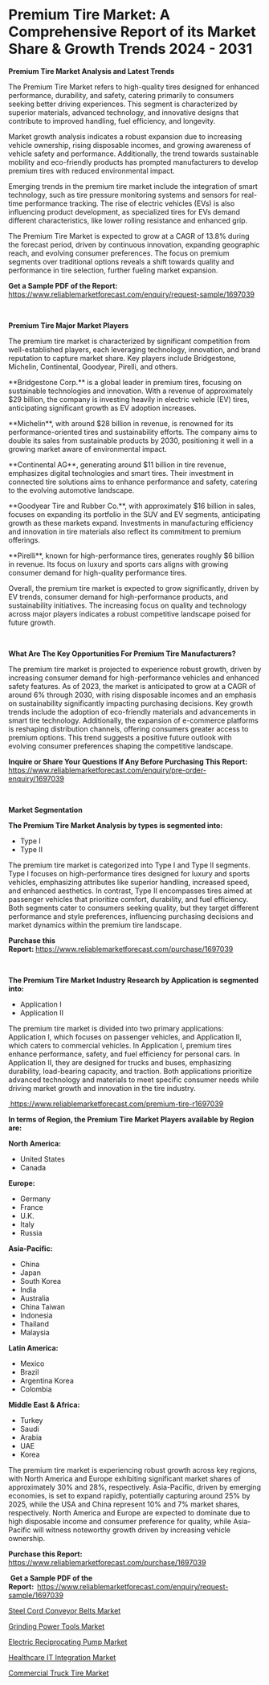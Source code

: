 <p><h1>Premium Tire Market: A Comprehensive Report of its Market Share & Growth Trends 2024 - 2031</h1></p><p><strong>Premium Tire Market Analysis and Latest Trends</strong></p>
<p><p>The Premium Tire Market refers to high-quality tires designed for enhanced performance, durability, and safety, catering primarily to consumers seeking better driving experiences. This segment is characterized by superior materials, advanced technology, and innovative designs that contribute to improved handling, fuel efficiency, and longevity.</p><p>Market growth analysis indicates a robust expansion due to increasing vehicle ownership, rising disposable incomes, and growing awareness of vehicle safety and performance. Additionally, the trend towards sustainable mobility and eco-friendly products has prompted manufacturers to develop premium tires with reduced environmental impact.</p><p>Emerging trends in the premium tire market include the integration of smart technology, such as tire pressure monitoring systems and sensors for real-time performance tracking. The rise of electric vehicles (EVs) is also influencing product development, as specialized tires for EVs demand different characteristics, like lower rolling resistance and enhanced grip.</p><p>The Premium Tire Market is expected to grow at a CAGR of 13.8% during the forecast period, driven by continuous innovation, expanding geographic reach, and evolving consumer preferences. The focus on premium segments over traditional options reveals a shift towards quality and performance in tire selection, further fueling market expansion.</p></p>
<p><strong>Get a Sample PDF of the Report:&nbsp;</strong> <a href="https://www.reliablemarketforecast.com/enquiry/request-sample/1697039?utm_campaign=1530&utm_medium=2&utm_source=Github&utm_content=ia&utm_term=20102024&utm_id=premium-tire">https://www.reliablemarketforecast.com/enquiry/request-sample/1697039</a></p>
<p>&nbsp;</p>
<p><strong>Premium Tire Major Market Players</strong></p>
<p><p>The premium tire market is characterized by significant competition from well-established players, each leveraging technology, innovation, and brand reputation to capture market share. Key players include Bridgestone, Michelin, Continental, Goodyear, Pirelli, and others.</p><p>**Bridgestone Corp.** is a global leader in premium tires, focusing on sustainable technologies and innovation. With a revenue of approximately $29 billion, the company is investing heavily in electric vehicle (EV) tires, anticipating significant growth as EV adoption increases.</p><p>**Michelin**, with around $28 billion in revenue, is renowned for its performance-oriented tires and sustainability efforts. The company aims to double its sales from sustainable products by 2030, positioning it well in a growing market aware of environmental impact.</p><p>**Continental AG**, generating around $11 billion in tire revenue, emphasizes digital technologies and smart tires. Their investment in connected tire solutions aims to enhance performance and safety, catering to the evolving automotive landscape.</p><p>**Goodyear Tire and Rubber Co.**, with approximately $16 billion in sales, focuses on expanding its portfolio in the SUV and EV segments, anticipating growth as these markets expand. Investments in manufacturing efficiency and innovation in tire materials also reflect its commitment to premium offerings.</p><p>**Pirelli**, known for high-performance tires, generates roughly $6 billion in revenue. Its focus on luxury and sports cars aligns with growing consumer demand for high-quality performance tires.</p><p>Overall, the premium tire market is expected to grow significantly, driven by EV trends, consumer demand for high-performance products, and sustainability initiatives. The increasing focus on quality and technology across major players indicates a robust competitive landscape poised for future growth.</p></p>
<p>&nbsp;</p>
<p><strong>What Are The Key Opportunities For Premium Tire Manufacturers?</strong></p>
<p><p>The premium tire market is projected to experience robust growth, driven by increasing consumer demand for high-performance vehicles and enhanced safety features. As of 2023, the market is anticipated to grow at a CAGR of around 6% through 2030, with rising disposable incomes and an emphasis on sustainability significantly impacting purchasing decisions. Key growth trends include the adoption of eco-friendly materials and advancements in smart tire technology. Additionally, the expansion of e-commerce platforms is reshaping distribution channels, offering consumers greater access to premium options. This trend suggests a positive future outlook with evolving consumer preferences shaping the competitive landscape.</p></p>
<p><strong>Inquire or Share Your Questions If Any Before Purchasing This Report:</strong> <a href="https://www.reliablemarketforecast.com/enquiry/pre-order-enquiry/1697039?utm_campaign=1530&utm_medium=2&utm_source=Github&utm_content=ia&utm_term=20102024&utm_id=premium-tire">https://www.reliablemarketforecast.com/enquiry/pre-order-enquiry/1697039</a></p>
<p>&nbsp;</p>
<p><strong>Market Segmentation</strong></p>
<p><strong>The Premium Tire Market Analysis by types is segmented into:</strong></p>
<p><ul><li>Type I</li><li>Type II</li></ul></p>
<p><p>The premium tire market is categorized into Type I and Type II segments. Type I focuses on high-performance tires designed for luxury and sports vehicles, emphasizing attributes like superior handling, increased speed, and enhanced aesthetics. In contrast, Type II encompasses tires aimed at passenger vehicles that prioritize comfort, durability, and fuel efficiency. Both segments cater to consumers seeking quality, but they target different performance and style preferences, influencing purchasing decisions and market dynamics within the premium tire landscape.</p></p>
<p><strong>Purchase this Report:&nbsp;</strong><a href="https://www.reliablemarketforecast.com/purchase/1697039?utm_campaign=1530&utm_medium=2&utm_source=Github&utm_content=ia&utm_term=20102024&utm_id=premium-tire">https://www.reliablemarketforecast.com/purchase/1697039</a></p>
<p>&nbsp;</p>
<p><strong>The Premium Tire Market Industry Research by Application is segmented into:</strong></p>
<p><ul><li>Application I</li><li>Application II</li></ul></p>
<p><p>The premium tire market is divided into two primary applications: Application I, which focuses on passenger vehicles, and Application II, which caters to commercial vehicles. In Application I, premium tires enhance performance, safety, and fuel efficiency for personal cars. In Application II, they are designed for trucks and buses, emphasizing durability, load-bearing capacity, and traction. Both applications prioritize advanced technology and materials to meet specific consumer needs while driving market growth and innovation in the tire industry.</p></p>
<p><a href="https://www.reliablemarketforecast.com/premium-tire-r1697039?utm_campaign=1530&utm_medium=2&utm_source=Github&utm_content=ia&utm_term=20102024&utm_id=premium-tire">&nbsp;https://www.reliablemarketforecast.com/premium-tire-r1697039</a></p>
<p><strong>In terms of Region, the Premium Tire Market Players available by Region are:</strong></p>
<p>
    <p> <strong> North America: </strong>
        <ul>
            <li>United States</li>
            <li>Canada</li>
        </ul>
        </p> 
    <p> <strong> Europe: </strong>
        <ul>
            <li>Germany</li>
            <li>France</li>
            <li>U.K.</li>
            <li>Italy</li>
            <li>Russia</li>
        </ul>
        </p> 
    <p> <strong> Asia-Pacific: </strong>
        <ul>
            <li>China</li>
            <li>Japan</li>
            <li>South Korea</li>
            <li>India</li>
            <li>Australia</li>
            <li>China Taiwan</li>
            <li>Indonesia</li>
            <li>Thailand</li>
            <li>Malaysia</li>
        </ul>
        </p> 
    <p> <strong> Latin America: </strong>
        <ul>
            <li>Mexico</li>
            <li>Brazil</li>
            <li>Argentina Korea</li>
            <li>Colombia</li>
        </ul>
        </p> 
    <p> <strong> Middle East & Africa: </strong>
        <ul>
            <li>Turkey</li>
            <li>Saudi</li>
            <li>Arabia</li>
            <li>UAE</li>
            <li>Korea</li>
        </ul>
    </p>
    </p>
<p><p>The premium tire market is experiencing robust growth across key regions, with North America and Europe exhibiting significant market shares of approximately 30% and 28%, respectively. Asia-Pacific, driven by emerging economies, is set to expand rapidly, potentially capturing around 25% by 2025, while the USA and China represent 10% and 7% market shares, respectively. North America and Europe are expected to dominate due to high disposable income and consumer preference for quality, while Asia-Pacific will witness noteworthy growth driven by increasing vehicle ownership.</p></p>
<p><strong>Purchase this Report: </strong><a href="https://www.reliablemarketforecast.com/purchase/1697039?utm_campaign=1530&utm_medium=2&utm_source=Github&utm_content=ia&utm_term=20102024&utm_id=premium-tire">https://www.reliablemarketforecast.com/purchase/1697039</a></p>
<p>&nbsp;<strong>Get a Sample PDF of the Report:&nbsp;&nbsp;</strong><a href="https://www.reliablemarketforecast.com/enquiry/request-sample/1697039?utm_campaign=1530&utm_medium=2&utm_source=Github&utm_content=ia&utm_term=20102024&utm_id=premium-tire">https://www.reliablemarketforecast.com/enquiry/request-sample/1697039</a></p>
<p><strong></strong></p>
<p><p><a href="https://github.com/YashRP12/Market-Research-Report-List-6/blob/main/steel-cord-conveyor-belts-market.md?utm_campaign=1530&utm_medium=2&utm_source=Github&utm_content=ia&utm_term=20102024&utm_id=premium-tire">Steel Cord Conveyor Belts Market</a></p><p><a href="https://issuu.com/reportprime-2/docs/grinding-power-tools-market-size-20_be5eeceb4e69db?utm_campaign=1530&utm_medium=2&utm_source=Github&utm_content=ia&utm_term=20102024&utm_id=premium-tire">Grinding Power Tools Market</a></p><p><a href="https://issuu.com/reportprime-2/docs/electric-reciprocating-pump-market-_9d31e71174ccb8?utm_campaign=1530&utm_medium=2&utm_source=Github&utm_content=ia&utm_term=20102024&utm_id=premium-tire">Electric Reciprocating Pump Market</a></p><p><a href="https://www.linkedin.com/pulse/healthcare-integration-market-opportunities-emerging-global-trends-z1ttc?utm_campaign=1530&utm_medium=2&utm_source=Github&utm_content=ia&utm_term=20102024&utm_id=premium-tire">Healthcare IT Integration Market</a></p><p><a href="https://github.com/lesavftol/Market-Research-Report-List-1/blob/main/commercial-truck-tire-market.md?utm_campaign=1530&utm_medium=2&utm_source=Github&utm_content=ia&utm_term=20102024&utm_id=premium-tire">Commercial Truck Tire Market</a></p></p>